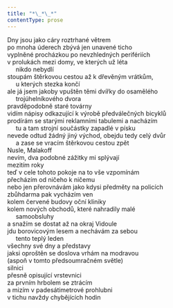 ```yaml
---
title: "*\_*\_*"
contentType: prose
---
```


<section>

Dny jsou jako cáry roztrhané větrem  
po mnoha úderech zbývá jen unavené ticho  
vyplněné procházkou po nevzhledných perifériích  
v prolukách mezi domy, ve kterých už léta  
     nikdo nebydlí  
stoupám štěrkovou cestou až k dřevěným vrátkům,  
     u kterých stezka končí  
ale já jsem jakoby vpuštěn těmi dvířky do osamělého  
     trojúhelníkového dvora  
pravděpodobně staré továrny  
vidím nápisy odkazující k výrobě předválečných bicyklů  
prodírám se starými reklamními tabulemi a nacházím  
     tu a tam strojní součástky zapadlé v písku  
nevede odtud žádný jiný východ, obejdu tedy celý dvůr  
     a zase se vracím štěrkovou cestou zpět  
Nusle, Malakoff  
nevím, dva podobné zážitky mi splývají  
mezitím roky  
teď v cele tohoto pokoje na to vše vzpomínám  
přecházím od ničeho k ničemu  
nebo jen přerovnávám jako kdysi předměty na policích  
zbůhdarma pak vycházím ven  
kolem červené budovy oční kliniky  
kolem nových obchodů, které nahradily malé  
     samoobsluhy  
a snažím se dostat až na okraj Vidoule  
jdu borovicovým lesem a nechávám za sebou  
     tento teplý leden  
všechny své dny a představy  
jaksi oproštěn se doslova vrhám na modravou  
(aspoň v tomto předsoumračném světle)  
silnici  
přesně opisující vrstevnici  
za prvním hrbolem se ztrácím  
a mizím v padesátimetrové prohlubni  
v tichu navždy chybějících hodin

</section>
